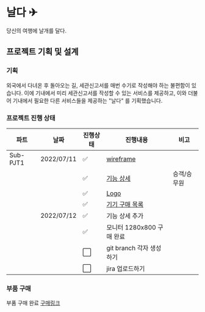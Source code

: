 # 날다 ✈

당신의 여행에 날개를 달다.

## 프로젝트 기획 및 설계

### 기획

외국에서 다녀온 후 돌아오는 길, 세관신고서를 매번 수기로 작성해야 하는 불편함이 있습니다. 이에 기내에서 미리 세관신고서를 작성할 수 있는 서비스를 제공하고, 이와 더불어 기내에서 필요한 다른 서비스들을 제공하는 "날다" 를 기획했습니다.

### 프로젝트 진행 상태

| 파트     | 날짜       | 진행상태             | 진행내용                                                   | 비고        |
| -------- | ---------- | -------------------- | ---------------------------------------------------------- | ----------- |
| Sub-PJT1 | 2022/07/11 | :white_check_mark:   | [wireframe](/wireframe.md)                                 |             |
|          |            | :white_check_mark:   | [기능 상세](/%EA%B8%B0%EB%8A%A5%EC%83%81%EC%84%B8.md)      | 승객/승무원 |
|          |            | :white_check_mark:   | [Logo](/logo.md)                                           |             |
|          |            | :white_check_mark:   | [기기 구매 목록](/%EA%B5%AC%EB%A7%A4%EB%AA%A9%EB%A1%9D.md) |             |
|          | 2022/07/12 | :white_check_mark:   | 기능 상세 추가                                             |             |
|          |            | :white_check_mark:   | 모니터 1280x800 구매 완료                                  |             |
|          |            | :white_large_square: | git branch 각자 생성하기                                   |             |
|          |            | :white_large_square: | jira 업로드하기                                            |             |

### 부품 구매

부품 구매 완료
[구매링크](https://eduino.kr/product/detail.html?product_no=1498&gclid=Cj0KCQjwlK-WBhDjARIsAO2sErTVKwdZeUwV51LiLANYUSgYUev3jP6TdAjH_hNdCOZQtRS23jfBNjMaAgeZEALw_wcB#none)
